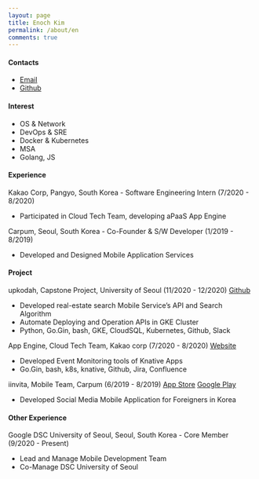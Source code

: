 ```yaml
---
layout: page
title: Enoch Kim
permalink: /about/en
comments: true
---
```


#### Contacts

- [Email](mailto:enochkim1220@gmail.com)
- [Github](https://github.com/Enoch-Kim)

#### Interest

- OS & Network
- DevOps & SRE
- Docker & Kubernetes
- MSA
- Golang, JS

#### Experience

Kakao Corp, Pangyo, South Korea - Software Engineering Intern (7/2020 - 8/2020)

- Participated in Cloud Tech Team, developing aPaaS App Engine

Carpum, Seoul, South Korea - Co-Founder & S/W Developer (1/2019 - 8/2019)

- Developed and Designed Mobile Application Services

#### Project

upkodah, Capstone Project, University of Seoul (11/2020 - 12/2020)
[Github](https://github.com/upkodah/upkodah-api)

- Developed real-estate search Mobile Service’s API and Search Algorithm
- Automate Deploying and Operation APIs in GKE Cluster
- Python, Go.Gin, bash, GKE, CloudSQL, Kubernetes, Github, Slack

App Engine, Cloud Tech Team, Kakao corp (7/2020 - 8/2020)
[Website](https://kakaoicloud.com/service/detail/11)

- Developed Event Monitoring tools of Knative Apps
- Go.Gin, bash, k8s, knative, Github, Jira, Confluence

iinvita, Mobile Team, Carpum (6/2019 - 8/2019)
[App Store](https://apps.apple.com/us/app/iinvita/id1484305881)
[Google Play](https://play.google.com/store/apps/details?id=com.iinvita)

- Developed Social Media Mobile Application for Foreigners in Korea

#### Other Experience

Google DSC University of Seoul, Seoul, South Korea - Core Member (9/2020 - Present)

- Lead and Manage Mobile Development Team
- Co-Manage DSC University of Seoul

